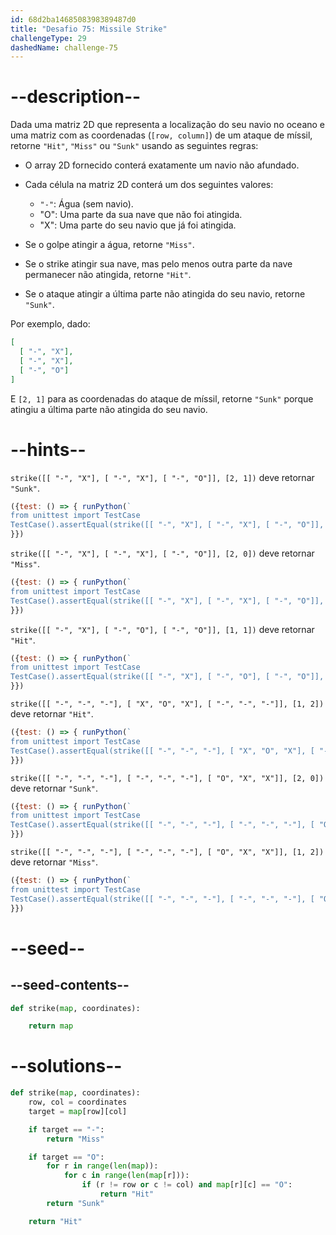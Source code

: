```yaml
---
id: 68d2ba1468508398389487d0
title: "Desafio 75: Missile Strike"
challengeType: 29
dashedName: challenge-75
---
```


# --description--

Dada uma matriz 2D que representa a localização do seu navio no oceano e uma matriz com as coordenadas (`[row, column]`) de um ataque de míssil, retorne `"Hit"`, `"Miss"` ou `"Sunk"` usando as seguintes regras:

- O array 2D fornecido conterá exatamente um navio não afundado.
- Cada célula na matriz 2D conterá um dos seguintes valores:
  - `"-"`: Água (sem navio).
  - "O": Uma parte da sua nave que não foi atingida.
  - "X": Uma parte do seu navio que já foi atingida.

- Se o golpe atingir a água, retorne `"Miss"`.
- Se o strike atingir sua nave, mas pelo menos outra parte da nave permanecer não atingida, retorne `"Hit"`.
- Se o ataque atingir a última parte não atingida do seu navio, retorne `"Sunk"`.

Por exemplo, dado:

```json
[
  [ "-", "X"],
  [ "-", "X"],
  [ "-", "O"]
]
```

E `[2, 1]` para as coordenadas do ataque de míssil, retorne `"Sunk"` porque atingiu a última parte não atingida do seu navio.

# --hints--

`strike([[ "-", "X"], [ "-", "X"], [ "-", "O"]], [2, 1])` deve retornar `"Sunk"`.

```js
({test: () => { runPython(`
from unittest import TestCase
TestCase().assertEqual(strike([[ "-", "X"], [ "-", "X"], [ "-", "O"]], [2, 1]), "Sunk")`)
}})
```

`strike([[ "-", "X"], [ "-", "X"], [ "-", "O"]], [2, 0])` deve retornar `"Miss"`.

```js
({test: () => { runPython(`
from unittest import TestCase
TestCase().assertEqual(strike([[ "-", "X"], [ "-", "X"], [ "-", "O"]], [2, 0]), "Miss")`)
}})
```

`strike([[ "-", "X"], [ "-", "O"], [ "-", "O"]], [1, 1])` deve retornar `"Hit"`.

```js
({test: () => { runPython(`
from unittest import TestCase
TestCase().assertEqual(strike([[ "-", "X"], [ "-", "O"], [ "-", "O"]], [1, 1]), "Hit")`)
}})
```

`strike([[ "-", "-", "-"], [ "X", "O", "X"], [ "-", "-", "-"]], [1, 2])` deve retornar `"Hit"`.

```js
({test: () => { runPython(`
from unittest import TestCase
TestCase().assertEqual(strike([[ "-", "-", "-"], [ "X", "O", "X"], [ "-", "-", "-"]], [1, 2]), "Hit")`)
}})
```

`strike([[ "-", "-", "-"], [ "-", "-", "-"], [ "O", "X", "X"]], [2, 0])` deve retornar `"Sunk"`.

```js
({test: () => { runPython(`
from unittest import TestCase
TestCase().assertEqual(strike([[ "-", "-", "-"], [ "-", "-", "-"], [ "O", "X", "X"]], [2, 0]), "Sunk")`)
}})
```

`strike([[ "-", "-", "-"], [ "-", "-", "-"], [ "O", "X", "X"]], [1, 2])` deve retornar `"Miss"`.

```js
({test: () => { runPython(`
from unittest import TestCase
TestCase().assertEqual(strike([[ "-", "-", "-"], [ "-", "-", "-"], [ "O", "X", "X"]], [1, 2]), "Miss")`)
}})
```

# --seed--

## --seed-contents--

```py
def strike(map, coordinates):

    return map
```

# --solutions--

```py
def strike(map, coordinates):
    row, col = coordinates
    target = map[row][col]

    if target == "-":
        return "Miss"

    if target == "O":
        for r in range(len(map)):
            for c in range(len(map[r])):
                if (r != row or c != col) and map[r][c] == "O":
                    return "Hit"
        return "Sunk"

    return "Hit"
```
